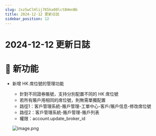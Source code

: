 ```yaml
---
slug: Jxz5wClHlij7K5ka00lct8HmnBb
title: 2024-12-12 更新日誌
sidebar_position: 12
---
```



# 2024-12-12 更新日誌


# 🎉 新功能

- 新增 HK 席位號的管理功能
    - 針對不同證券賬號，支持分別配置不同的 HK 席位號
    - 若所有賬戶用相同的席位號，則無需單獨配置
    - 路徑1：客戶管理系統-賬戶管理-工單中心-客戶/賬戶信息-修改席位號
    - 路徑2：客戶管理系統-賬戶管理-賬戶列表
    - 權限：account.update_broker_id

    ![image.png](/assets/cd03f1eda325786125ef5f6576f54abf.png)

